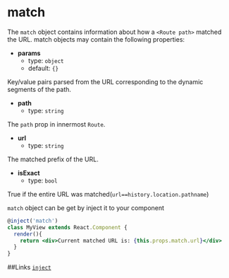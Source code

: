 # match

The `match` object contains information about how a `<Route path>` matched the URL. match objects may contain the following properties:

- **params**
  - type: `object`
  - default: `{}`
  
Key/value pairs parsed from the URL corresponding to the dynamic segments of the path. 

- **path**
  - type: `string`

The `path` prop in innermost `Route`.



- **url**
  - type: `string`

The matched prefix of the URL.

- **isExact**  
  - type: `bool`
  
True if the entire URL was matched(`url==history.location.pathname`)

`match` object can be get by inject it to your component


```jsx
@inject('match')
class MyView extends React.Component {
  render(){    
    return <div>Current matched URL is: {this.props.match.url}</div>
  }
}
```


##Links
[`inject`](context.md)








